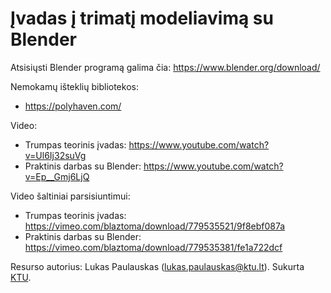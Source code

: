 # Įvadas į trimatį modeliavimą su Blender

Atsisiųsti Blender programą galima čia:
https://www.blender.org/download/

Nemokamų išteklių bibliotekos:
* https://polyhaven.com/

Video:
* Trumpas teorinis įvadas: https://www.youtube.com/watch?v=Ul6Ij32suVg
* Praktinis darbas su Blender: https://www.youtube.com/watch?v=Ep__Gmj6LjQ

Video šaltiniai parsisiuntimui:
* Trumpas teorinis įvadas: https://vimeo.com/blaztoma/download/779535521/9f8ebf087a
* Praktinis darbas su Blender: https://vimeo.com/blaztoma/download/779535381/fe1a722dcf

Resurso autorius: Lukas Paulauskas (lukas.paulauskas@ktu.lt). Sukurta [KTU](https://ktu.edu).
